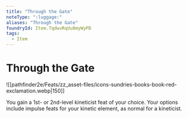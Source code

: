 ```yaml
---
title: "Through the Gate"
noteType: ":luggage:"
aliases: "Through the Gate"
foundryId: Item.7qdwvRqUu8myWyPD
tags:
  - Item
---
```


# Through the Gate
![[pathfinder2e/Feats/zz_asset-files/icons-sundries-books-book-red-exclamation.webp|150]]

You gain a 1st- or 2nd-level kineticist feat of your choice. Your options include impulse feats for your kinetic element, as normal for a kineticist.
